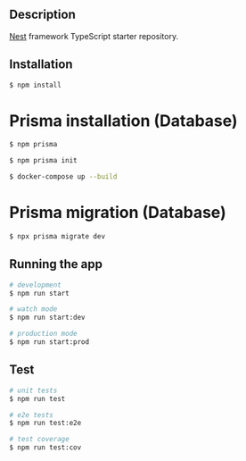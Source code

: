 ## Description

[Nest](https://github.com/nestjs/nest) framework TypeScript starter repository.

## Installation

```bash
$ npm install
```

# Prisma installation (Database)

```bash
$ npm prisma
```

```bash
$ npm prisma init
```

```bash
$ docker-compose up --build
```
# Prisma migration (Database)

```bash
$ npx prisma migrate dev
```

## Running the app

```bash
# development
$ npm run start

# watch mode
$ npm run start:dev

# production mode
$ npm run start:prod
```

## Test

```bash
# unit tests
$ npm run test

# e2e tests
$ npm run test:e2e

# test coverage
$ npm run test:cov
```
